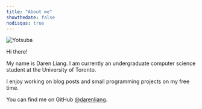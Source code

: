```yaml
---
title: "About me"
showthedate: false
nodisqus: true
---
```


![Yotsuba](/img/yotsuba.png)

Hi there!

My name is Daren Liang. I am currently an undergraduate computer science
student at the University of Toronto.

I enjoy working on blog posts and small programming projects on my free time.

You can find me on
GitHub [@darenliang](https://github.com/darenliang "darenliang's GitHub").
